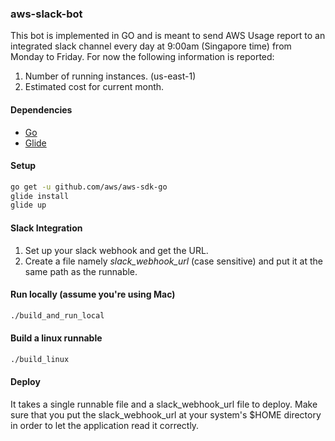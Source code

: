 ### aws-slack-bot

This bot is implemented in GO and is meant to send AWS Usage report to an integrated slack channel every day at 9:00am (Singapore time) from Monday to Friday. For now the following information is reported:

1. Number of running instances. (us-east-1)
2. Estimated cost for current month.

#### Dependencies
* [Go](https://golang.org/doc/install) 
* [Glide](https://github.com/Masterminds/glide)

#### Setup
```bash
go get -u github.com/aws/aws-sdk-go
glide install 
glide up
```

#### Slack Integration
1. Set up your slack webhook and get the URL.
2. Create a file namely *slack_webhook_url* (case sensitive) and put it at the same path as the runnable.

#### Run locally (assume you're using Mac)
```bash
./build_and_run_local
```

#### Build a linux runnable
```bash
./build_linux
```

#### Deploy
It takes a single runnable file and a slack_webhook_url file to deploy. Make sure that you put the slack_webhook_url at your system's $HOME directory in order to let the application read it correctly.